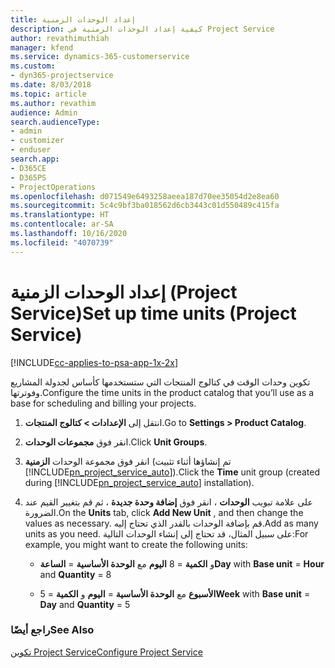 ```yaml
---
title: إعداد الوحدات الزمنية
description: كيفية إعداد الوحدات الزمنية في Project Service
author: revathimuthiah
manager: kfend
ms.service: dynamics-365-customerservice
ms.custom:
- dyn365-projectservice
ms.date: 8/03/2018
ms.topic: article
ms.author: revathim
audience: Admin
search.audienceType:
- admin
- customizer
- enduser
search.app:
- D365CE
- D365PS
- ProjectOperations
ms.openlocfilehash: d071549e6493258aeea187d70ee35054d2e8ea60
ms.sourcegitcommit: 5c4c9bf3ba018562d6cb3443c01d550489c415fa
ms.translationtype: HT
ms.contentlocale: ar-SA
ms.lasthandoff: 10/16/2020
ms.locfileid: "4070739"
---
```

# <a name="set-up-time-units-project-service"></a><span data-ttu-id="6610d-103">إعداد الوحدات الزمنية (Project Service)</span><span class="sxs-lookup"><span data-stu-id="6610d-103">Set up time units (Project Service)</span></span>

[!INCLUDE[cc-applies-to-psa-app-1x-2x](../includes/cc-applies-to-psa-app-1x-2x.md)]

<span data-ttu-id="6610d-104">تكوين وحدات الوقت في كتالوج المنتجات التي ستستخدمها كأساس لجدولة المشاريع وفوترتها.</span><span class="sxs-lookup"><span data-stu-id="6610d-104">Configure the time units in the product catalog that you’ll use as a base for scheduling and billing your projects.</span></span>  
  
1. <span data-ttu-id="6610d-105">انتقل إلى **الإعدادات > كتالوج المنتجات**.</span><span class="sxs-lookup"><span data-stu-id="6610d-105">Go to **Settings > Product Catalog**.</span></span>  
  
2. <span data-ttu-id="6610d-106">انقر فوق **مجموعات الوحدات**.</span><span class="sxs-lookup"><span data-stu-id="6610d-106">Click **Unit Groups**.</span></span>  
  
3. <span data-ttu-id="6610d-107">انقر فوق مجموعة الوحدات **الزمنية** (تم إنشاؤها أثناء تثبيت [!INCLUDE[pn_project_service_auto](../includes/pn-project-service-auto.md)]).</span><span class="sxs-lookup"><span data-stu-id="6610d-107">Click the **Time** unit group (created during [!INCLUDE[pn_project_service_auto](../includes/pn-project-service-auto.md)] installation).</span></span>  
  
4. <span data-ttu-id="6610d-108">على علامة تبويب **الوحدات** ، انقر فوق **إضافة وحدة جديدة** ، ثم قم بتغيير القيم عند الضرورة.</span><span class="sxs-lookup"><span data-stu-id="6610d-108">On the **Units** tab, click **Add New Unit** , and then change the values as necessary.</span></span> <span data-ttu-id="6610d-109">قم بإضافة الوحدات بالقدر الذي تحتاج إليه.</span><span class="sxs-lookup"><span data-stu-id="6610d-109">Add as many units as you need.</span></span> <span data-ttu-id="6610d-110">على سبيل المثال، قد تحتاج إلى إنشاء الوحدات التالية:</span><span class="sxs-lookup"><span data-stu-id="6610d-110">For example, you might want to create the following units:</span></span>  
  
   - <span data-ttu-id="6610d-111">**اليوم** مع **الوحدة الأساسية** = **الساعة‏‎** و **الكمية** = 8</span><span class="sxs-lookup"><span data-stu-id="6610d-111">**Day** with **Base unit** = **Hour** and **Quantity** = 8</span></span>  
  
   - <span data-ttu-id="6610d-112">**الأسبوع** مع **الوحدة الأساسية** = **اليوم** و **الكمية** = 5</span><span class="sxs-lookup"><span data-stu-id="6610d-112">**Week** with **Base unit** = **Day** and **Quantity** = 5</span></span>  
  
### <a name="see-also"></a><span data-ttu-id="6610d-113">راجع أيضًا</span><span class="sxs-lookup"><span data-stu-id="6610d-113">See Also</span></span>  
 [<span data-ttu-id="6610d-114">تكوين Project Service</span><span class="sxs-lookup"><span data-stu-id="6610d-114">Configure Project Service</span></span>](../psa/configure.md)
